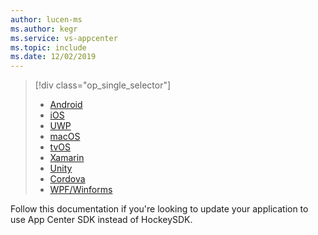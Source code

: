 ```yaml
---
author: lucen-ms
ms.author: kegr
ms.service: vs-appcenter
ms.topic: include
ms.date: 12/02/2019
---
```


> [!div  class="op_single_selector"]
> * [Android](../android-sdk-migration.md)
> * [iOS](../ios-sdk-migration.md)
> * [UWP](../uwp-sdk-migration.md)
> * [macOS](../macos-sdk-migration.md)
> * [tvOS](../tvos-sdk-migration.md)
> * [Xamarin](../xamarin-sdk-migration.md)
> * [Unity](../unity-sdk-migration.md)
> * [Cordova](../cordova-sdk-migration.md)
> * [WPF/Winforms](../wpf-winforms-sdk-migration.md)


Follow this documentation if you're looking to update your application to use App Center SDK instead of HockeySDK.
